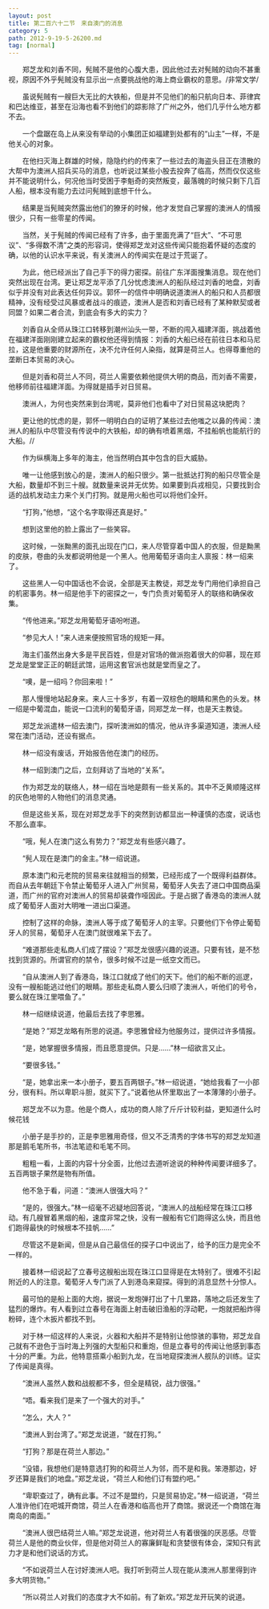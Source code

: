 ```yaml
---
layout: post
title: 第二百六十二节　来自澳门的消息
category: 5
path: 2012-9-19-5-26200.md
tag: [normal]
---
```


　　郑芝龙和刘香不同，髡贼不是他的心腹大患，因此他过去对髡贼的动向不甚重视，原因不外乎髡贼没有显示出一点要挑战他的海上商业霸权的意思。/非常文学/

　　虽说髡贼有一艘巨大无比的大铁船，但是并不见他们的船只航向日本、菲律宾和巴达维亚，甚至在沿海也看不到他们的踪影除了广州之外，他们几乎什么地方都不去。

　　一个盘踞在岛上从来没有举动的小集团正如福建到处都有的“山主”一样，不是他关心的对象。

　　在他扫灭海上群雄的时候，隐隐约约的传来了一些过去的海盗头目正在溃散的大帮中为澳洲人招兵买马的消息，也听说过某些小股去投奔了临高，然而仅仅这些并不能说明什么，何况他当时受困于李魁奇的突然叛变，最落魄的时候只剩下几百人船，根本没有能力去过问髡贼到底想干什么。

　　结果是当髡贼突然露出他们的獠牙的时候，他才发觉自己掌握的澳洲人的情报很少，只有一些零星的传闻。

　　当然，关于髡贼的传闻已经有了许多，由于里面充满了“巨大”、“不可思议”、“多得数不清”之类的形容词，使得郑芝龙对这些传闻只能抱着怀疑的态度的确，以他的认识水平来说，有关澳洲人的传闻实在是过于荒诞了。

　　为此，他已经派出了自己手下的得力密探。前往广东洋面搜集消息。现在他们突然出现在台湾。更让郑芝龙平添了几分忧虑澳洲人的船队经过刘香的地盘，刘香似乎并没有对此表达任何异议。郭怀一的信件中明确说道澳洲人的船只和人员都很精神，没有经受过风暴或者战斗的痕迹，澳洲人是否和刘香已经有了某种默契或者同盟？如果二者合流，到底会有多大的实力？

　　刘香自从全师从珠江口转移到潮州汕头一带，不断的闯入福建洋面，挑战着他在福建洋面刚刚建立起来的霸权他还得到情报：刘香的大船已经在前往日本和马尼拉，这是他重要的财源所在，决不允许任何人染指，就算是荷兰人。也得尊重他的垄断日本贸易的决心。

　　但是刘香和荷兰人不同，荷兰人需要依赖他提供大明的商品，而刘香不需要，他移师前往福建洋面。为得就是插手对日贸易。

　　澳洲人，为何也突然来到台湾呢，莫非他们也看中了对日贸易这块肥肉？

　　更让他的忧虑的是，郭怀一明明白白的证明了某些过去他嗤之以鼻的传闻：澳洲人的船队中尽管没有传说中的大铁船，却的确有喷着黑烟，不挂船帆也能航行的大船。//

　　作为纵横海上多年的海主，他当然明白其中包含的巨大威胁。

　　唯一让他感到放心的是，澳洲人的船只很少。第一批抵达打狗的船只尽管全是大船，数量却不到三十艘。就数量来说并无优势。如果要到兵戎相见，只要找到合适的战机发动主力来个关门打狗。就是用火船也可以将他们全歼。

　　“打狗，”他想，“这个名字取得还真是好。”

　　想到这里他的脸上露出了一些笑容。

　　这时候，一张黝黑的面孔出现在门口，来人尽管穿着中国人的衣服，但是黝黑的皮肤，卷曲的头发都说明他是一个黑人。他用葡萄牙语向主人禀报：林一绍来了。

　　这些黑人一句中国话也不会说，全部是天主教徒，郑芝龙专门用他们承担自己的机密事务。林一绍是他手下的密探之一，专门负责对葡萄牙人的联络和确保收集。

　　“传他进来。”郑芝龙用葡萄牙语吩咐道。

　　“参见大人！”来人进来便按照官场的规矩一拜。

　　海主们虽然出身大多是平民百姓，但是对官场的做派抱着很大的仰慕，现在郑芝龙是堂堂正正的朝廷武馆，运用这套官派也就是堂而皇之了。

　　“噢，是一绍吗？你回来啦！”

　　那人慢慢地站起身来。来人三十多岁，有着一双棕色的眼睛和黑色的头发。林一绍是中葡混血，能说一口流利的葡萄牙语，同郑芝龙一样，也是天主教徒。

　　郑芝龙派遣林一绍去澳门，探听澳洲如的情况，他从许多渠道知道，澳洲人经常在澳门活动，还设有据点。

　　林一绍没有废话，开始报告他在澳门的经历。

　　林一绍到澳门之后，立刻拜访了当地的“关系”。

　　作为郑芝龙的联络人，林一绍在当地是颇有一些关系的。其中不乏黄顺隆这样的灰色地带的人物他们的消息灵通。

　　但是这些关系，现在对郑芝龙手下的突然到访都显出一种谨慎的态度，说话也不那么直率。

　　“哦，髡人在澳门这么有势力？”郑芝龙有些感兴趣了。

　　“髡人现在是澳门的金主。”林一绍说道。

　　原本澳门和元老院的贸易来往就相当的频繁，已经形成了一个既得利益群体。而自从去年朝廷下令禁止葡萄牙人进入广州贸易，葡萄牙人失去了进口中国商品渠道，而广州的官府对澳洲人的贸易却装聋作哑因此。于是占据了香港岛的澳洲人就成了葡萄牙人面对大明唯一进出口渠道。

　　控制了这样的命脉，澳洲人等于成了葡萄牙人的主宰。只要他们下令停止葡萄牙人的贸易，葡萄牙人在澳门就很难呆下去了。

　　“难道那些走私商人们成了摆设？”郑芝龙很感兴趣的说道。只要有钱，是不愁找到货源的。所谓官府的禁令，很多时候不过是一纸空文而已。

　　“自从澳洲人到了香港岛，珠江口就成了他们的天下。他们的船不断的巡逻，没有一艘船能逃过他们的眼睛。那些走私商人要么归顺了澳洲人，听他们的号令，要么就在珠江里喂鱼了。”

　　林一绍继续说道，他最后去找了李思雅。

　　“是她？”郑芝龙略有所思的说道。李思雅曾经为他服务过，提供过许多情报。

　　“是，她掌握很多情报，而且愿意提供。只是……”林一绍欲言又止。

　　“要很多钱。”

　　“是，她拿出来一本小册子，要五百两银子。”林一绍说道，“她给我看了一小部分，很有料。所以卑职斗胆，就买下了。”说着他从怀里取出了一本薄薄的小册子。

　　郑芝龙不以为意。他是个商人，成功的商人除了斤斤计较利益，更知道什么时候花钱

　　小册子是手抄的，正是李思雅用奇怪，但又不乏清秀的字体书写的郑芝龙知道那是鹅毛笔所书，书法笔迹和毛笔不同。

　　粗粗一看，上面的内容十分全面，比他过去道听途说的种种传闻要详细多了。五百两银子果然是物有所值。

　　他不急于看，问道：“澳洲人很强大吗？”

　　“是的，很强大。”林一绍毫不迟疑地回答说，“澳洲人的战船经常在珠江口移动。有几艘冒着黑烟的船，速度非常之快，没有一艘船有它们跑得这么快，而且他们跑得最快的时候根本不挂帆……”

　　尽管这不是新闻，但是从自己最信任的探子口中说出了，给予的压力是完全不一样的。

　　接着林一绍说起了立春号这艘船出现在珠江口显得是在太特别了。很难不引起附近的人的注意。葡萄牙人专门派了人到港岛来窥探。得到的消息显然十分惊人。

　　最可怕的是船上面的大炮，据说一发炮弹打出了十几里路，落地之后还发生了猛烈的爆炸。有人看到过立春号在海面上射击破旧渔船的浮动靶，一炮就把船炸得粉碎，连个木扳片都找不到。

　　对于林一绍这样的人来说，火器和大船并不是特别让他惊骇的事物，郑芝龙自己就有不逊色于当时海上列强的大型船只和重炮，但是立春号的传闻让他感到事态十分的严重。为此，他特意搭乘小船到九龙，在当地窥探澳洲人舰队的训练。证实了传闻是真得。

　　“澳洲人虽然人数和战舰都不多，但全是精锐，战力很强。”

　　“唔。看来我们是来了一个强大的对手。”

　　“怎么，大人？”

　　“澳洲人到台湾了。”郑芝龙说道，“就在打狗。”

　　“打狗？那是在荷兰人那边。”

　　“没错，我想他们是特意选打狗的和荷兰人为邻，而不是和我。笨港那边，好歹还算是我们的地盘。”郑芝龙说，“荷兰人和他们订有盟约吧。”

　　“卑职查过了，确有此事。不过不是盟约，只是贸易协定。”林一绍说道，“荷兰人准许他们在吧城开商馆，荷兰人在香港和临高也开了商馆。据说还一个商馆在海南岛的南面。”

　　“澳洲人很巴结荷兰人嘛。”郑芝龙说道，他对荷兰人有着很强的厌恶感。尽管荷兰人是他的商业伙伴，但是他对荷兰人的寡廉鲜耻和贪婪很有体会，深知只有武力才是和他们说话的方式。

　　“不如说荷兰人在讨好澳洲人吧。我打听到荷兰人现在能从澳洲人那里得到许多大明货物。”

　　“所以荷兰人对我们的态度才大不如前。有了新欢。”郑芝龙开玩笑的说道。